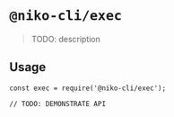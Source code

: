 # `@niko-cli/exec`

> TODO: description

## Usage

```
const exec = require('@niko-cli/exec');

// TODO: DEMONSTRATE API
```
